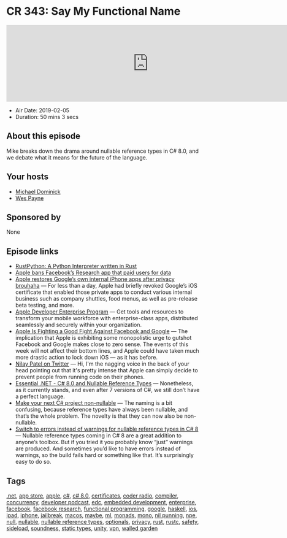 # CR 343: Say My Functional Name

<iframe src="https://player.fireside.fm/v2/MLf2ZzhC+H80Qe16V?theme=dark" width="740" height="200" frameborder="0" scrolling="no"></iframe>

* Air Date: 2019-02-05
* Duration: 50 mins 3 secs

## About this episode

Mike breaks down the drama around nullable reference types in C# 8.0, and we debate what it means for the future of the language.

## Your hosts
* [Michael Dominick](https://coder.show/hosts/michael)
* [Wes Payne](https://coder.show/hosts/wespayne)

## Sponsored by

None



## Episode links

  * [RustPython: A Python Interpreter written in Rust](https://github.com/RustPython/RustPython "RustPython: A Python Interpreter written in Rust")
  * [Apple bans Facebook’s Research app that paid users for data](https://techcrunch.com/2019/01/30/apple-bans-facebook-vpn/ "Apple bans Facebook’s Research app that paid users for data")
  * [Apple restores Google’s own internal iPhone apps after privacy brouhaha](https://arstechnica.com/information-technology/2019/02/in-addition-to-facebooks-apple-restores-googles-ios-app-certificate/ "Apple restores Google’s own internal iPhone apps after privacy brouhaha") — For less than a day, Apple had briefly revoked Google’s iOS certificate that enabled those private apps to conduct various internal business such as company shuttles, food menus, as well as pre-release beta testing, and more. 
  * [Apple Developer Enterprise Program](https://developer.apple.com/programs/enterprise/ "Apple Developer Enterprise Program") — Get tools and resources to transform your mobile workforce with enterprise-class apps, distributed seamlessly and securely within your organization. 
  * [Apple Is Fighting a Good Fight Against Facebook and Google](https://medium.com/s/story/apple-is-fighting-a-good-fight-against-facebook-and-google-cd39b8a6b733 "Apple Is Fighting a Good Fight Against Facebook and Google") — The implication that Apple is exhibiting some monopolistic urge to gutshot Facebook and Google makes close to zero sense. The events of this week will not affect their bottom lines, and Apple could have taken much more drastic action to lock down iOS — as it has before.
  * [Nilay Patel on Twitter](https://twitter.com/reckless/status/1090696656855728129 "Nilay Patel on Twitter") — Hi, I'm the nagging voice in the back of your head pointing out that it's pretty intense that Apple can simply decide to prevent people from running code on their phones.
  * [Essential .NET - C# 8.0 and Nullable Reference Types](https://msdn.microsoft.com/en-us/magazine/mt829270.aspx "Essential .NET - C# 8.0 and Nullable Reference Types") — Nonetheless, as it currently stands, and even after 7 versions of C#, we still don’t have a perfect language.
  * [Make your next C# project non-nullable](http://blog.hovland.xyz/2019-01-15-make-your-next-csharp-project-non-nullable/ "Make your next C# project non-nullable") — The naming is a bit confusing, because reference types have always been nullable, and that’s the whole problem. The novelty is that they can now also be non-nullable.
  * [Switch to errors instead of warnings for nullable reference types in C# 8](https://www.tabsoverspaces.com/233764-switch-to-errors-instead-of-warnings-for-nullable-reference-types-in-csharp-8 "Switch to errors instead of warnings for nullable reference types in C# 8") — Nullable reference types coming in C# 8 are a great addition to anyone’s toolbox. But if you tried it you probably know “just” warnings are produced. And sometimes you’d like to have errors instead of warnings, so the build fails hard or something like that. It’s surprisingly easy to do so.



## Tags

[.net](https://coder.show/tags/.net), [app store](https://coder.show/tags/app%20store), [apple](https://coder.show/tags/apple), [c#](https://coder.show/tags/c%23), [c# 8.0](https://coder.show/tags/c%23%208.0), [certificates](https://coder.show/tags/certificates), [coder radio](https://coder.show/tags/coder%20radio), [compiler](https://coder.show/tags/compiler), [concurrency](https://coder.show/tags/concurrency), [developer podcast](https://coder.show/tags/developer%20podcast), [edc](https://coder.show/tags/edc), [embedded development](https://coder.show/tags/embedded%20development), [enterprise](https://coder.show/tags/enterprise), [facebook](https://coder.show/tags/facebook), [facebook research](https://coder.show/tags/facebook%20research), [functional programming](https://coder.show/tags/functional%20programming), [google](https://coder.show/tags/google), [haskell](https://coder.show/tags/haskell), [ios](https://coder.show/tags/ios), [ipad](https://coder.show/tags/ipad), [iphone](https://coder.show/tags/iphone), [jailbreak](https://coder.show/tags/jailbreak), [macos](https://coder.show/tags/macos), [maybe](https://coder.show/tags/maybe), [ml](https://coder.show/tags/ml), [monads](https://coder.show/tags/monads), [mono](https://coder.show/tags/mono), [nil punning](https://coder.show/tags/nil%20punning), [npe](https://coder.show/tags/npe), [null](https://coder.show/tags/null), [nullable](https://coder.show/tags/nullable), [nullable reference types](https://coder.show/tags/nullable%20reference%20types), [optionals](https://coder.show/tags/optionals), [privacy](https://coder.show/tags/privacy), [rust](https://coder.show/tags/rust), [rustc](https://coder.show/tags/rustc), [safety](https://coder.show/tags/safety), [sideload](https://coder.show/tags/sideload), [soundness](https://coder.show/tags/soundness), [static types](https://coder.show/tags/static%20types), [unity](https://coder.show/tags/unity), [vpn](https://coder.show/tags/vpn), [walled garden](https://coder.show/tags/walled%20garden)